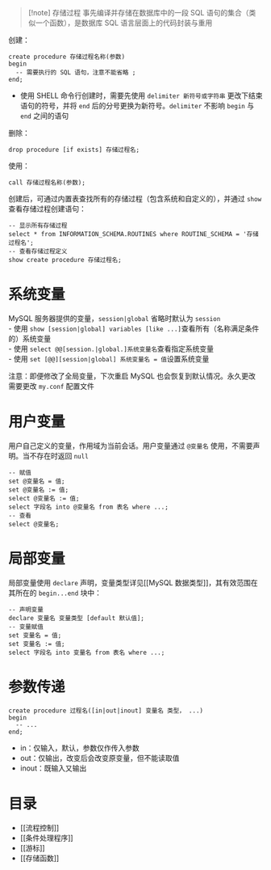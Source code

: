 > [!note] 存储过程
> 事先编译并存储在数据库中的一段 SQL 语句的集合（类似一个函数），是数据库 SQL 语言层面上的代码封装与重用

创建：

```mysql
create procedure 存储过程名称(参数)
begin
  -- 需要执行的 SQL 语句，注意不能省略 ;
end;
```

* 使用 SHELL 命令行创建时，需要先使用 `delimiter 新符号或字符串`​ 更改下结束语句的符号，并将 `end`​ 后的分号更换为新符号。`delimiter`​ 不影响 `begin`​ 与 `end`​ 之间的语句

删除：

```mysql
drop procedure [if exists] 存储过程名;
```

使用：

```mysql
call 存储过程名称(参数);
```

创建后，可通过内置表查找所有的存储过程（包含系统和自定义的），并通过 `show`​ 查看存储过程创建语句：

```mysql
-- 显示所有存储过程
select * from INFORMATION_SCHEMA.ROUTINES where ROUTINE_SCHEMA = '存储过程名';
-- 查看存储过程定义
show create procedure 存储过程名;
```

# 系统变量

MySQL 服务器提供的变量，`session|global`​ 省略时默认为 `session`​  
	- 使用 `show [session|global] variables [like ...]`​ 查看所有（名称满足条件的）系统变量  
	- 使用 `select @@[session.|global.]系统变量名`​ 查看指定系统变量  
	- 使用 `set [@@][session|global] 系统变量名 = 值`​ 设置系统变量

注意：即便修改了全局变量，下次重启 MySQL 也会恢复到默认情况。永久更改需要更改 `my.conf`​ 配置文件

# 用户变量

用户自己定义的变量，作用域为当前会话。用户变量通过 `@变量名`​ 使用，不需要声明。当不存在时返回 `null`​

```mysql
-- 赋值
set @变量名 = 值;
set @变量名 := 值;
select @变量名 := 值;
select 字段名 into @变量名 from 表名 where ...;
-- 查看
select @变量名;
```

# 局部变量

局部变量使用 `declare`​ 声明，变量类型详见[[MySQL 数据类型]]，其有效范围在其所在的 `begin...end`​ 块中：

```mysql
-- 声明变量
declare 变量名 变量类型 [default 默认值];
-- 变量赋值
set 变量名 = 值;
set 变量名 := 值;
select 字段名 into 变量名 from 表名 where ...;
```

# 参数传递

```mysql
create procedure 过程名([in|out|inout] 变量名 类型， ...)
begin
  -- ...
end;
```

* in：仅输入，默认，参数仅作传入参数
* out：仅输出，改变后会改变原变量，但不能读取值
* inout：既输入又输出
# 目录

- [[流程控制]]
- [[条件处理程序]]
- [[游标]]
- [[存储函数]]
